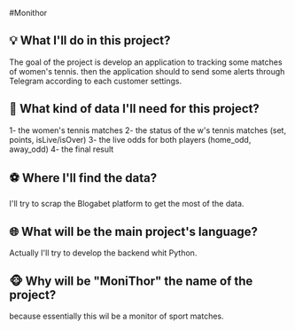 #Monithor

## 💡 What I'll do in this project?
The goal of the project is develop an application to tracking some matches of women's tennis. then the application should to send some alerts through Telegram according to each customer settings.

## 📘 What kind of data I'll need for this project?
1- the women's tennis matches
2- the status of the w's tennis matches (set, points, isLive/isOver)
3- the live odds for both players (home_odd, away_odd)
4- the final result

## ⚽️ Where I'll find the data?
I'll try to scrap the Blogabet platform to get the most of the data.

## 🌐 What will be the main  project's language?
Actually I'll try to develop the backend whit Python.

## 🐵 Why will be "MoniThor" the name of the project?
because essentially this wil be a monitor of sport matches.
